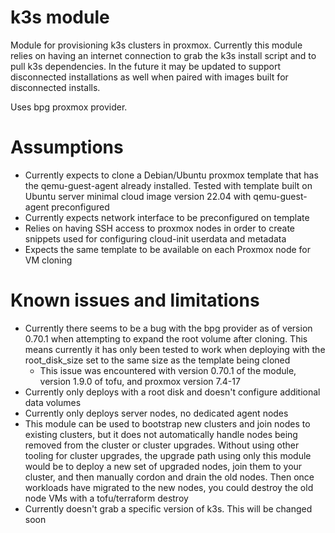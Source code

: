 # k3s module

Module for provisioning k3s clusters in proxmox. Currently this module relies on having an internet connection to grab the k3s install script and to pull k3s dependencies. In the future it may be updated to support disconnected installations as well when paired with images built for disconnected installs.

Uses bpg proxmox provider.

# Assumptions
- Currently expects to clone a Debian/Ubuntu proxmox template that has the qemu-guest-agent already installed. Tested with template built on Ubuntu server minimal cloud image version 22.04 with qemu-guest-agent preconfigured
- Currently expects network interface to be preconfigured on template
- Relies on having SSH access to proxmox nodes in order to create snippets used for configuring cloud-init userdata and metadata
- Expects the same template to be available on each Proxmox node for VM cloning

# Known issues and limitations
- Currently there seems to be a bug with the bpg provider as of version 0.70.1 when attempting to expand the root volume after cloning. This means currently it has only been tested to work when deploying with the root_disk_size set to the same size as the template being cloned
  - This issue was encountered with version 0.70.1 of the module, version 1.9.0 of tofu, and proxmox version 7.4-17
- Currently only deploys with a root disk and doesn't configure additional data volumes
- Currently only deploys server nodes, no dedicated agent nodes
- This module can be used to bootstrap new clusters and join nodes to existing clusters, but it does not automatically handle nodes being removed from the cluster or cluster upgrades. Without using other tooling for cluster upgrades, the upgrade path using only this module would be to deploy a new set of upgraded nodes, join them to your cluster, and then manually cordon and drain the old nodes. Then once workloads have migrated to the new nodes, you could destroy the old node VMs with a tofu/terraform destroy
- Currently doesn't grab a specific version of k3s. This will be changed soon